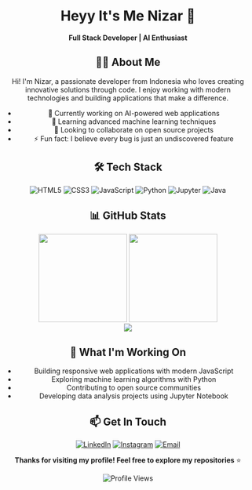<div align="center">

# Heyy It's Me Nizar 👋

**Full Stack Developer | AI Enthusiast**


## 🧑‍💻 About Me

Hi! I'm Nizar, a passionate developer from Indonesia who loves creating innovative solutions through code. I enjoy working with modern technologies and building applications that make a difference.

- 🔭 Currently working on AI-powered web applications
- 🌱 Learning advanced machine learning techniques
- 👯 Looking to collaborate on open source projects
- ⚡ Fun fact: I believe every bug is just an undiscovered feature

## 🛠️ Tech Stack

<div align="center">

![HTML5](https://img.shields.io/badge/HTML5-E34F26?style=flat-square&logo=html5&logoColor=white)
![CSS3](https://img.shields.io/badge/CSS3-1572B6?style=flat-square&logo=css3&logoColor=white)
![JavaScript](https://img.shields.io/badge/JavaScript-F7DF1E?style=flat-square&logo=javascript&logoColor=black)
![Python](https://img.shields.io/badge/Python-3776AB?style=flat-square&logo=python&logoColor=white)
![Jupyter](https://img.shields.io/badge/Jupyter-F37626?style=flat-square&logo=jupyter&logoColor=white)
![Java](https://img.shields.io/badge/Java-007396?style=flat-square&logo=java&logoColor=white)



## 📊 GitHub Stats

<div align="center">
  <img height="180em" src="https://github-readme-stats.vercel.app/api?username=Nizaru-gpt&show_icons=true&theme=default&hide_border=true&count_private=true" />
  <img height="180em" src="https://github-readme-stats.vercel.app/api/top-langs/?username=Nizaru-gpt&layout=compact&theme=default&hide_border=true" />
</div>

<div align="center">
  <img src="https://github-readme-streak-stats.herokuapp.com/?user=Nizaru-gpt&theme=default&hide_border=true" />


## 🌱 What I'm Working On

- Building responsive web applications with modern JavaScript
- Exploring machine learning algorithms with Python
- Contributing to open source communities
- Developing data analysis projects using Jupyter Notebook

## 📫 Get In Touch

<div align="center">

[![LinkedIn](https://img.shields.io/badge/LinkedIn-0077B5?style=flat-square&logo=linkedin&logoColor=white)](https://linkedin.com/in/nizar)
[![Instagram](https://img.shields.io/badge/Instagram-E4405F?style=flat-square&logo=instagram&logoColor=white)](https://instagram.com/nizar_dev)
[![Email](https://img.shields.io/badge/Email-EA4335?style=flat-square&logo=gmail&logoColor=white)](mailto:nizarqulubi2@gmail.com)



<div align="center">

**Thanks for visiting my profile! Feel free to explore my repositories** ⭐

![Profile Views](https://komarev.com/ghpvc/?username=Nizaru-gpt&color=blue&style=flat-square)

</div>
</div>
</div>
